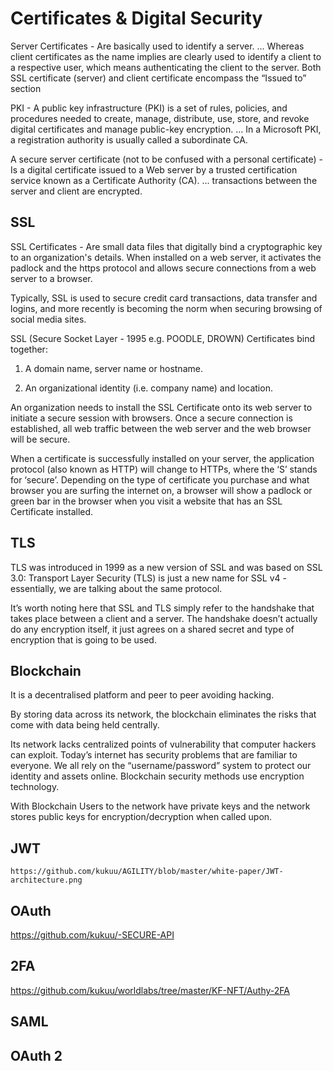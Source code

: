 # Certificates & Digital Security

Server Certificates -  Are basically used to identify a server. ... Whereas client certificates as the name implies are clearly used to identify a client to a respective user, which means authenticating the client to the server. Both SSL certificate (server) and client certificate encompass the “Issued to” section

PKI - A public key infrastructure (PKI) is a set of rules, policies, and procedures needed to create, manage, distribute, use, store, and revoke digital certificates and manage public-key encryption. ... In a Microsoft PKI, a registration authority is usually called a subordinate CA.

A secure server certificate (not to be confused with a personal certificate) -  Is a digital certificate issued to a Web server by a trusted certification service known as a Certificate Authority (CA). ... transactions between the server and client are encrypted.


## SSL
SSL Certificates - Are small data files that digitally bind a cryptographic key to an organization's details. When installed on a web server, it activates the padlock and the https protocol and allows secure connections from a web server to a browser.

Typically, SSL is used to secure credit card transactions, data transfer and logins, and more recently is becoming the norm when securing browsing of social media sites.

SSL (Secure Socket Layer - 1995  e.g. POODLE, DROWN)  Certificates bind together:

1. A domain name, server name or hostname.

2. An organizational identity (i.e. company name) and location.

An organization needs to install the SSL Certificate onto its web server to initiate a secure session with browsers. Once a secure connection is established, all web traffic between the web server and the web browser will be secure.

When a certificate is successfully installed on your server, the application protocol (also known as HTTP) will change to HTTPs, where the ‘S’ stands for ‘secure’. Depending on the type of certificate you purchase and what browser you are surfing the internet on, a browser will show a padlock or green bar in the browser when you visit a website that has an SSL Certificate installed.

## TLS

TLS was introduced in 1999 as a new version of SSL and was based on SSL 3.0: Transport Layer Security (TLS) is just a new name for SSL v4 - essentially, we are talking about the same protocol.

It’s worth noting here that SSL and TLS simply refer to the handshake that takes place between a client and a server. The handshake doesn’t actually do any encryption itself, it just agrees on a shared secret and type of encryption that is going to be used.

##  Blockchain

It is a decentralised platform and peer to peer avoiding hacking.

By storing data across its network, the blockchain eliminates the risks that come with data being held centrally.

Its network lacks centralized points of vulnerability that computer hackers can exploit. Today’s internet has security problems that are familiar to everyone. We all rely on the “username/password” system to protect our identity and assets online. Blockchain security methods use encryption technology.

With Blockchain Users to the network have private keys and the network stores public keys for encryption/decryption when called upon.

## JWT 

    https://github.com/kukuu/AGILITY/blob/master/white-paper/JWT-architecture.png

## OAuth

https://github.com/kukuu/-SECURE-API


## 2FA

https://github.com/kukuu/worldlabs/tree/master/KF-NFT/Authy-2FA


## SAML



## OAuth 2
